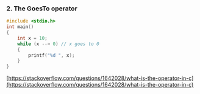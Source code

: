 ### 2. The GoesTo operator

```cpp
#include <stdio.h>
int main()
{
    int x = 10;
    while (x --> 0) // x goes to 0
    {
        printf("%d ", x);
    }
}
```

[https://stackoverflow.com/questions/1642028/what-is-the-operator-in-c](https://stackoverflow.com/questions/1642028/what-is-the-operator-in-c)
